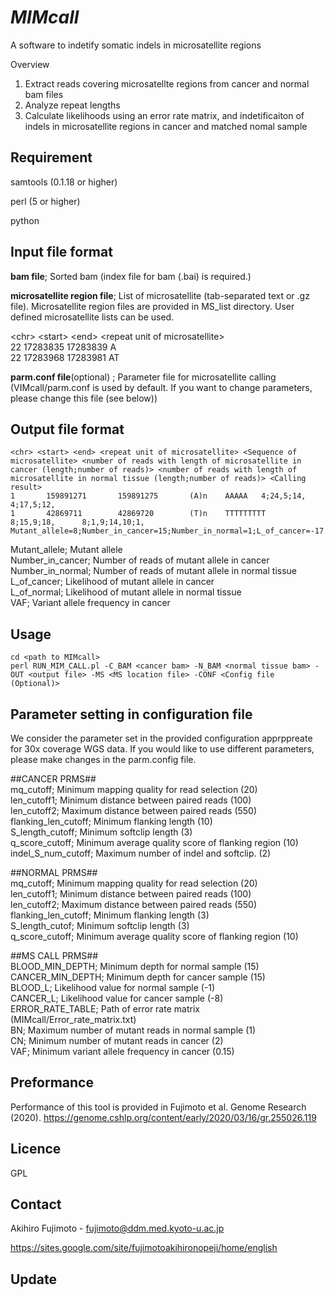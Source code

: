 # *MIMcall*

A software to indetify somatic indels in microsatellite regions

Overview
1. Extract reads covering microsatellte regions from cancer and normal bam files
2. Analyze repeat lengths 
3. Calculate likelihoods using an error rate matrix, and indetificaiton of indels in microsatellite regions in cancer and matched nomal sample

## Requirement
samtools (0.1.18 or higher)

perl (5 or higher)

python

## Input file format
**bam file**; Sorted bam (index file for bam (.bai) is required.)


**microsatellite region file**; List of microsatellite (tab-separated text or .gz file). Microsatellite region files are provided in MS_list directory. User defined microsatellite lists can be used. 

\<chr\> \<start\> \<end\> \<repeat unit of microsatellite\>  
22      17283835        17283839        A  
22      17283968        17283981        AT  


**parm.conf file**(optional) ; Parameter file for microsatellite calling (VIMcall/parm.conf is used by default. If you want to change parameters, please change this file (see below))


## Output file format
```
<chr> <start> <end> <repeat unit of microsatellite> <Sequence of microsatellite> <number of reads with length of microsatellite in cancer (length;number of reads)> <number of reads with length of microsatellite in normal tissue (length;number of reads)> <Calling result>  
1       159891271       159891275       (A)n    AAAAA   4;24,5;14,      4;17,5;12,      
1       42869711        42869720        (T)n    TTTTTTTTT       8;15,9;18,      8;1,9;14,10;1,          Mutant_allele=8;Number_in_cancer=15;Number_in_normal=1;L_of_cancer=-17.48;L_of_normal=-0.83;VAF=0.45    
```

Mutant_allele; Mutant allele  
Number_in_cancer; Number of reads of mutant allele in cancer  
Number_in_normal; Number of reads of mutant allele in normal tissue  
L_of_cancer; Likelihood of mutant allele in cancer  
L_of_normal; Likelihood of mutant allele in normal tissue  
VAF; Variant allele frequency in cancer  

## Usage
```
cd <path to MIMcall>
perl RUN_MIM_CALL.pl -C_BAM <cancer bam> -N_BAM <normal tissue bam> -OUT <output file> -MS <MS location file> -CONF <Config file (Optional)>
```

## Parameter setting in configuration file
We consider the parameter set in the provided configuration apprppreate for 30x coverage WGS data. If you would like to use different parameters, please make changes in the parm.config file. 

\##CANCER PRMS##   
mq_cutoff; Minimum mapping quality for read selection (20)   
len_cutoff1; Minimum distance between paired reads (100)   
len_cutoff2; Maximum distance between paired reads (550)    
flanking_len_cutoff; Minimum flanking length (10)   
S_length_cutoff; Minimum softclip length (3)   
q_score_cutoff; Minimum average quality score of flanking region (10)   
indel_S_num_cutoff; Maximum number of indel and softclip. (2)  

\##NORMAL PRMS##   
mq_cutoff; Minimum mapping quality for read selection (20)   
len_cutoff1; Minimum distance between paired reads (100)  
len_cutoff2; Maximum distance between paired reads (550)   
flanking_len_cutoff; Minimum flanking length (3)    
S_length_cutof; Minimum softclip length (3)  
q_score_cutoff; Minimum average quality score of flanking region (10)   

\##MS CALL PRMS##    
BLOOD_MIN_DEPTH; Minimum depth for normal sample (15)  
CANCER_MIN_DEPTH; Minimum depth for cancer sample (15)  
BLOOD_L; Likelihood value for normal sample (-1)  
CANCER_L; Likelihood value for cancer sample (-8)  
ERROR_RATE_TABLE; Path of error rate matrix (MIMcall/Error_rate_matrix.txt)  
BN; Maximum number of mutant reads in normal sample (1)  
CN; Minimum number of mutant reads in cancer (2)    
VAF; Minimum variant allele frequency in cancer (0.15)    

## Preformance
Performance of this tool is provided in Fujimoto et al. Genome Research (2020).
https://genome.cshlp.org/content/early/2020/03/16/gr.255026.119

## Licence
GPL

## Contact

Akihiro Fujimoto - fujimoto@ddm.med.kyoto-u.ac.jp

https://sites.google.com/site/fujimotoakihironopeji/home/english

## Update
